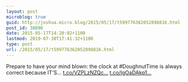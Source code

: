 ```yaml
---
layout: post
microblog: true
guid: http://joshua.micro.blog/2015/05/17/t599776362052898816.html
post_id: 38096
date: 2015-05-17T14:20:02+1100
lastmod: 2019-07-30T17:41:32+1100
type: post
url: /2015/05/17/t599776362052898816.html
---
```

Prepare to have your mind blown: the clock at #DoughnutTime is always correct because IT'S… [t.co/VZPLzNZQc...](http://t.co/VZPLzNZQc0) [t.co/lgOaDAkp1...](http://t.co/lgOaDAkp1D)
